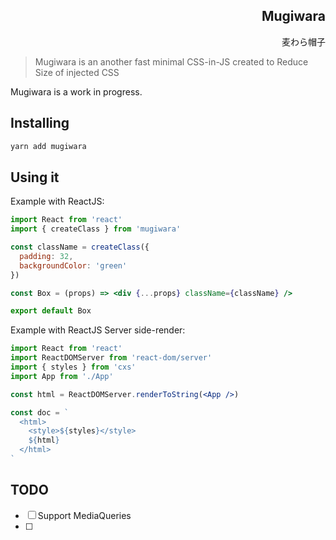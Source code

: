 <h2 dir='rtl' align='right'>Mugiwara</h2>
<p dir='rtl' align='right'>麦わら帽子</p>

> Mugiwara is an another fast minimal CSS-in-JS created to Reduce Size of injected CSS

Mugiwara is a work in progress.

## Installing

```bash
yarn add mugiwara
```

## Using it

Example with ReactJS:

```jsx
import React from 'react'
import { createClass } from 'mugiwara'

const className = createClass({
  padding: 32,
  backgroundColor: 'green'
})

const Box = (props) => <div {...props} className={className} />

export default Box
```

Example with ReactJS Server side-render:

```jsx
import React from 'react'
import ReactDOMServer from 'react-dom/server'
import { styles } from 'cxs'
import App from './App'

const html = ReactDOMServer.renderToString(<App />)

const doc = `
  <html>
    <style>${styles}</style>
    ${html}
  </html>
`
```

## TODO

- [ ] Support MediaQueries
- [ ] 
